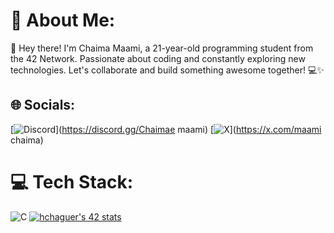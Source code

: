 # 💫 About Me:
👋 Hey there! I'm Chaima Maami, a 21-year-old programming student from the 42 Network. Passionate about coding and constantly exploring new technologies. Let's collaborate and build something awesome together! 💻✨


## 🌐 Socials:
[![Discord](https://img.shields.io/badge/Discord-%237289DA.svg?logo=discord&logoColor=white)](https://discord.gg/Chaimae maami) [![X](https://img.shields.io/badge/X-black.svg?logo=X&logoColor=white)](https://x.com/maami chaima) 

# 💻 Tech Stack:
![C](https://img.shields.io/badge/c-%2300599C.svg?style=for-the-badge&logo=c&logoColor=white)
<a href="https://github.com/oakoudad/badge42"><img src="https://badge.mediaplus.ma/darkblue/cmaami" alt="hchaguer's 42 stats" /></a>
<!-- Proudly created with GPRM ( https://gprm.itsvg.in ) -->
